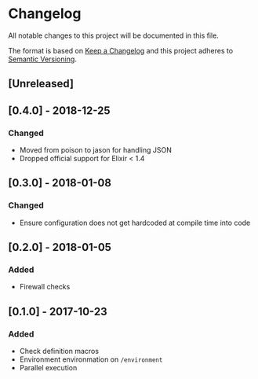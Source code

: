 # Changelog
All notable changes to this project will be documented in this file.

The format is based on [Keep a Changelog](http://keepachangelog.com/en/1.0.0/)
and this project adheres to [Semantic Versioning](http://semver.org/spec/v2.0.0.html).

## [Unreleased]

## [0.4.0] - 2018-12-25
### Changed
- Moved from poison to jason for handling JSON
- Dropped official support for Elixir < 1.4

## [0.3.0] - 2018-01-08
### Changed
- Ensure configuration does not get hardcoded at compile time into code

## [0.2.0] - 2018-01-05

### Added
- Firewall checks

## [0.1.0] - 2017-10-23
### Added
- Check definition macros
- Environment environmation on `/environment`
- Parallel execution
